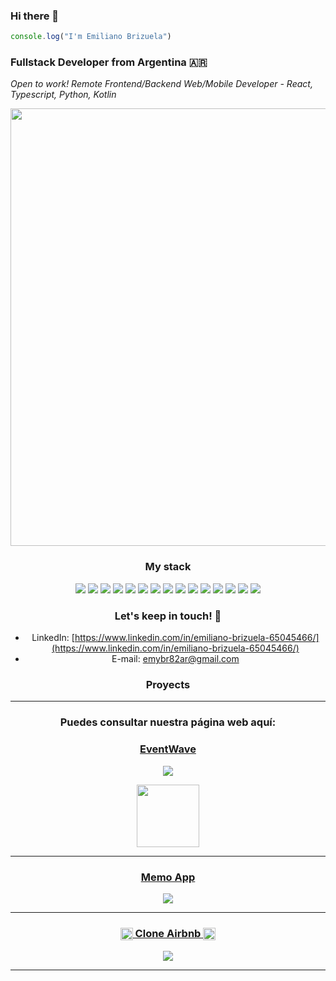 


### Hi there 👋

```javascript
console.log("I'm Emiliano Brizuela")

```



### Fullstack Developer from Argentina 🇦🇷

*Open to work! Remote Frontend/Backend Web/Mobile Developer - React, Typescript, Python, Kotlin*
<div display="flex" align="center">
 <img src="https://user-images.githubusercontent.com/74038190/225813708-98b745f2-7d22-48cf-9150-083f1b00d6c9.gif" width= 700px />

### My stack 

<div align="center">
    <img src="https://img.shields.io/badge/HTML5-E34F26?style=for-the-badge&logo=html5&logoColor=white" />
    <img src="https://img.shields.io/badge/CSS3-1572B6?style=for-the-badge&logo=css3&logoColor=white" />
    <img src="https://img.shields.io/badge/JavaScript-F7DF1E?style=for-the-badge&logo=javascript&logoColor=black" />
    <img src="https://img.shields.io/badge/Express.js-404D59?style=for-the-badge" />
    <img src="https://img.shields.io/badge/React-20232A?style=for-the-badge&logo=react&logoColor=61DAFB" /> 
    <img src="https://img.shields.io/badge/Node.js-43853D?style=for-the-badge&logo=node.js&logoColor=white" />
    <img src="https://img.shields.io/badge/MySQL-00000F?style=for-the-badge&logo=mysql&logoColor=white" />
    <img src="https://img.shields.io/badge/MongoDB-4EA94B?style=for-the-badge&logo=mongodb&logoColor=white" />
    <img src="https://img.shields.io/badge/PostgreSQL-316192?style=for-the-badge&logo=postgresql&logoColor=white" />  
    <img src="https://img.shields.io/badge/Python-1572B6?style=for-the-badge&logo=python&logoColor=white" />
    <img src="https://img.shields.io/badge/Typescript-1572B6?style=for-the-badge&logo=typescript&logoColor=white" />
    <img src="https://img.shields.io/badge/React_Native-20232A?style=for-the-badge&logo=react&logoColor=61DAFB" />
    <img src="https://img.shields.io/badge/Vue.js-35495E?style=for-the-badge&logo=vue.js&logoColor=4FC08D" />
    <img src="https://img.shields.io/badge/GitHub-100000?style=for-the-badge&logo=github&logoColor=white" />
    <img src="https://img.shields.io/badge/Redux-593D88?style=for-the-badge&logo=redux&logoColor=white" />
 
</div>

### Let's keep in touch! 📲

- LinkedIn: [https://www.linkedin.com/in/emiliano-brizuela-65045466/](https://www.linkedin.com/in/emiliano-brizuela-65045466/)
- E-mail: emybr82ar@gmail.com

### Proyects
<hr>
<div>
<h3 align="center"  ><b>Puedes consultar nuestra página web aquí:</b></h3>
<h3 align="center"><a href="https://s12-02-m-node-react-gestor-de-eventos.vercel.app/" rel="noopener noreferrer">  EventWave </a></h3>
<p  align="center" ><a href=""> <img src="https://img.shields.io/badge/Video Preview%20-%23FF0000.svg?&style=for-the-badge&logo=YouTube&logoColor=white"/></a></p><p align="center" ><img width="100px" align="center"src="https://i.pinimg.com/originals/65/ab/66/65ab660f0fd4b6509fd93f846b1693f8.gif"></p>

<hr>

<h3 align="center"><a href="https://github.com/belugallardo/MemoReactNative?tab=readme-ov-file" target="_blank" rel="noopener noreferrer"> Memo App </a></h3>


<img align="center"  src="https://firebasestorage.googleapis.com/v0/b/imagenes-memo.appspot.com/o/Captura%20de%20pantalla%202024-02-14%20a%20la(s)%2020.18.51.png?alt=media&token=ec793e89-f9a7-4768-b7f4-69162b4f30ec"> 

<hr>


<h3 align="center"><a href="https://c14-02-m-node-react.vercel.app/" target="_blank" rel="noopener noreferrer"> <img align="center" width="20px"  height="20px" src="https://cdn.icon-icons.com/icons2/2699/PNG/512/airbnb_logo_icon_170605.png"> Clone Airbnb <img align="center" width="20px"  height="20px" src="https://cdn.icon-icons.com/icons2/2699/PNG/512/airbnb_logo_icon_170605.png"> </a></h3>
<p  align="center" ><a href="https://www.youtube.com" target="_blank" rel="noopener noreferrer"> <img align="center" src="https://img.shields.io/badge/Video Preview%20-%23FF0000.svg?&style=for-the-badge&logo=YouTube&logoColor=white"/></a></p>


<hr>
</div>

<!--
**emybr/emybr** is a ✨ _special_ ✨ repository because its `README.md` (this file) appears on your GitHub profile.

Here are some ideas to get you started:

- 🔭 I’m currently working on ...
- 🌱 I’m currently learning ...
- 👯 I’m looking to collaborate on ...
- 🤔 I’m looking for help with ...
- 💬 Ask me about ...
- 📫 How to reach me: ...
- 😄 Pronouns: ...
- ⚡ Fun fact: ...
-->
